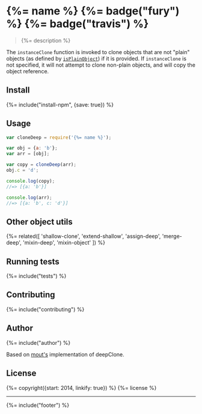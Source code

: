 # {%= name %} {%= badge("fury") %} {%= badge("travis") %}

> {%= description %}

The `instanceClone` function is invoked to clone objects that are not "plain" objects (as defined by [`isPlainObject`](#isPlainObject)) if it is provided. If `instanceClone` is not specified, it will not attempt to clone non-plain objects, and will copy the object reference.

## Install
{%= include("install-npm", {save: true}) %}

## Usage

```js
var cloneDeep = require('{%= name %}');

var obj = {a: 'b'};
var arr = [obj];

var copy = cloneDeep(arr);
obj.c = 'd';

console.log(copy);
//=> [{a: 'b'}]

console.log(arr);
//=> [{a: 'b', c: 'd'}]
```

## Other object utils

{%= related([
  'shallow-clone',
  'extend-shallow',
  'assign-deep',
  'merge-deep',
  'mixin-deep',
  'mixin-object'
]) %}

## Running tests
{%= include("tests") %}

## Contributing
{%= include("contributing") %}

## Author
{%= include("author") %}

Based on [mout's](https://github.com/mout/mout) implementation of deepClone.

## License
{%= copyright({start: 2014, linkify: true}) %}
{%= license %}

***

{%= include("footer") %}

<!-- deps:helper-lookup-deps -->
